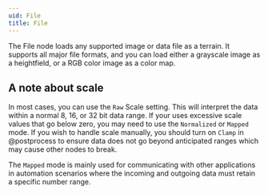 ```yaml
---
uid: File
title: File
---
```


The File node loads any supported image or data file as a terrain. It supports all major file formats, and you can load either a grayscale image as a heightfield, or a RGB color image as a color map.

## A note about scale

In most cases, you can use the `Raw` Scale setting. This will interpret the data within a normal 8, 16, or 32 bit data range. If your uses excessive scale values that go below zero, you may need to use the `Normalized` or `Mapped` mode. If you wish to handle scale manually, you should turn on `Clamp` in @postprocess to ensure data does not go beyond anticipated ranges which may cause other nodes to break.

The `Mapped` mode is mainly used for communicating with other applications in automation scenarios where the incoming and outgoing data must retain a specific number range.